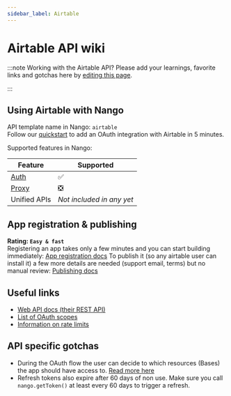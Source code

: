 ```yaml
---
sidebar_label: Airtable
---
```


# Airtable API wiki

:::note Working with the Airtable API?
Please add your learnings, favorite links and gotchas here by [editing this page](https://github.com/nangohq/nango/tree/master/docs/docs/providers/airtable.md).

:::

## Using Airtable with Nango

API template name in Nango: `airtable`  
Follow our [quickstart](../quickstart.md) to add an OAuth integration with Airtable in 5 minutes.

Supported features in Nango:

| Feature                            | Supported                 |
| ---------------------------------- | ------------------------- |
| [Auth](/nango-auth/core-concepts)  | ✅                        |
| [Proxy](/nango-unified-apis/proxy) | ❎                        |
| Unified APIs                       | _Not included in any yet_ |

## App registration & publishing

**Rating: `Easy & fast`**  
Registering an app takes only a few minutes and you can start building immediately: [App registration docs](https://airtable.com/developers/web/guides/oauth-integrations)
To publish it (so any airtable user can install it) a few more details are needed (support email, terms) but no manual review: [Publishing docs](https://airtable.com/developers/web/guides/oauth-integrations#distributing-your-integration)

## Useful links

-   [Web API docs (their REST API)](https://airtable.com/developers/web/api/introduction)
-   [List of OAuth scopes](https://airtable.com/developers/web/api/scopes)
-   [Information on rate limits](https://airtable.com/developers/web/api/rate-limits)

## API specific gotchas

-   During the OAuth flow the user can decide to which resources (Bases) the app should have access to. [Read more here](https://airtable.com/developers/web/api/oauth-reference#resources)
-   Refresh tokens also expire after 60 days of non use. Make sure you call `nango.getToken()` at least every 60 days to trigger a refresh.
